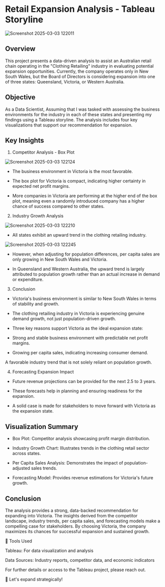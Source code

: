 # Retail Expansion Analysis - Tableau Storyline
![Screenshot 2025-03-03 122011](https://github.com/user-attachments/assets/852eefa6-596d-4d23-9926-c4429654fcaa)

## Overview

This project presents a data-driven analysis to assist an Australian retail chain operating in the "Clothing Retailing" industry in evaluating potential expansion opportunities. Currently, the company operates only in New South Wales, but the Board of Directors is considering expansion into one of three states: Queensland, Victoria, or Western Australia.

## Objective

As a Data Scientist, Assuming that I was tasked with assessing the business environments for the industry in each of these states and presenting my findings using a Tableau storyline. The analysis includes four key visualizations that support our recommendation for expansion.

## Key Insights

1. Competitor Analysis - Box Plot
   
![Screenshot 2025-03-03 122124](https://github.com/user-attachments/assets/bb13da0a-4866-4a18-ad8f-1dc0c0ac23c1)


*    The business environment in Victoria is the most favorable.

*    The box plot for Victoria is compact, indicating higher certainty in expected net profit margins.

*    More companies in Victoria are performing at the higher end of the box plot, meaning even a randomly introduced company has a higher chance of success compared to other states.

2. Industry Growth Analysis
   
![Screenshot 2025-03-03 122210](https://github.com/user-attachments/assets/95927564-2cf1-4b8f-b2d2-1a6b11af8a4b)

*    All states exhibit an upward trend in the clothing retailing industry.

![Screenshot 2025-03-03 122245](https://github.com/user-attachments/assets/2df2c02f-dc81-4b36-995d-a328ec5fd5c7)


*    However, when adjusting for population differences, per capita sales are only growing in New South Wales and Victoria.

*    In Queensland and Western Australia, the upward trend is largely attributed to population growth rather than an actual increase in demand or expenditure.

3. Conclusion

*    Victoria's business environment is similar to New South Wales in terms of stability and growth.

*    The clothing retailing industry in Victoria is experiencing genuine demand growth, not just population-driven growth.

*    Three key reasons support Victoria as the ideal expansion state:

*    Strong and stable business environment with predictable net profit margins.

*    Growing per capita sales, indicating increasing consumer demand.

A favorable industry trend that is not solely reliant on population growth.

4. Forecasting Expansion Impact

*    Future revenue projections can be provided for the next 2.5 to 3 years.

*    These forecasts help in planning and ensuring readiness for the expansion.

*    A solid case is made for stakeholders to move forward with Victoria as the expansion state.

## Visualization Summary

*    Box Plot: Competitor analysis showcasing profit margin distribution.

*    Industry Growth Chart: Illustrates trends in the clothing retail sector across states.

*    Per Capita Sales Analysis: Demonstrates the impact of population-adjusted sales trends.

*    Forecasting Model: Provides revenue estimations for Victoria's future growth.

## Conclusion

The analysis provides a strong, data-backed recommendation for expanding into Victoria. The insights derived from the competitor landscape, industry trends, per capita sales, and forecasting models make a compelling case for stakeholders. By choosing Victoria, the company maximizes its chances for successful expansion and sustained growth.

📌 Tools Used

Tableau: For data visualization and analysis

Data Sources: Industry reports, competitor data, and economic indicators

For further details or access to the Tableau project, please reach out.

🚀 Let's expand strategically!

